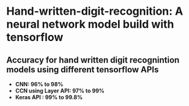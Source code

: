 <h1>
Hand-written-digit-recognition: 
A neural network model build with tensorflow
</h1>
<b>
<h2>Accuracy for hand written digit recognintion models using different tensorflow APIs</h2>

<ul>
  <li>CNN: 96% to 98%</li>
  <li>CCN using Layer API: 97% to 99%</li>
  <li>Keras API : 99% to 99.8%</li>
</ul>
